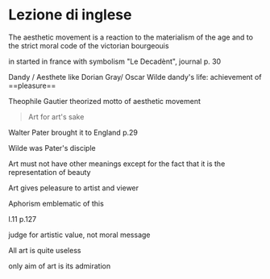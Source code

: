 # Lezione di inglese

The aesthetic movement is a reaction to the materialism of the age and to the strict moral code of the victorian bourgeouis

in started in france with symbolism
"Le Decadènt", journal 
p. 30


Dandy / Aesthete like Dorian Gray/ Oscar Wilde
dandy's life:
achievement of ==pleasure==

Theophile Gautier theorized motto of aesthetic movement
> Art for art's sake
> 
Walter Pater brought it to England p.29

Wilde was Pater's disciple

Art must not have other meanings except for the fact that it is the representation of beauty

Art gives peleasure to artist and viewer

Aphorism emblematic of this

l.11 p.127

judge for artistic value, not moral message

All art is quite useless

only aim of art is its admiration
<!--stackedit_data:
eyJoaXN0b3J5IjpbMTEyNjE0MDEzMCwtNTY1OTc0ODI4LC0yMD
AwMjM0OTE2LDIwMTg4NjI1MzZdfQ==
-->